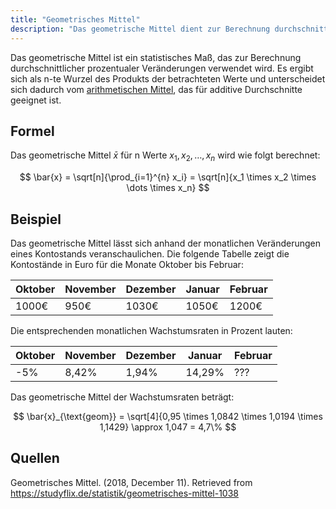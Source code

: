```yaml
---
title: "Geometrisches Mittel"
description: "Das geometrische Mittel dient zur Berechnung durchschnittlicher prozentualer Veränderungen und wird als n-te Wurzel des Produkts der Werte ermittelt. Es eignet sich beispielsweise zur Bestimmung der durchschnittlichen Wachstumsrate eines Kontostands."
---
```


Das geometrische Mittel ist ein statistisches Maß, das zur Berechnung durchschnittlicher prozentualer Veränderungen verwendet wird. Es ergibt sich als n-te Wurzel des Produkts der betrachteten Werte und unterscheidet sich dadurch vom [arithmetischen Mittel](/open-fidup/lerninhalte/arithmetisches-mittel), das für additive Durchschnitte geeignet ist.

## Formel

Das geometrische Mittel $\bar{x}$ für n Werte $x_1, x_2, \dots, x_n$ wird wie folgt berechnet:

$$
\bar{x} = \sqrt[n]{\prod_{i=1}^{n} x_i} = \sqrt[n]{x_1 \times x_2 \times \dots \times x_n}
$$

## Beispiel

Das geometrische Mittel lässt sich anhand der monatlichen Veränderungen eines Kontostands veranschaulichen. Die folgende Tabelle zeigt die Kontostände in Euro für die Monate Oktober bis Februar:

| Oktober | November | Dezember | Januar | Februar |
| ------- | -------- | -------- | ------ | ------- |
| 1000€   | 950€     | 1030€    | 1050€  | 1200€   |

Die entsprechenden monatlichen Wachstumsraten in Prozent lauten:

| Oktober | November | Dezember | Januar | Februar |
| ------- | -------- | -------- | ------ | ------- |
| -5%     | 8,42%    | 1,94%    | 14,29% | ???     |

Das geometrische Mittel der Wachstumsraten beträgt:

$$
\bar{x}_{\text{geom}} = \sqrt[4]{0,95 \times 1,0842 \times 1,0194 \times 1,1429} \approx 1,047 = 4,7\%
$$

## Quellen

Geometrisches Mittel. (2018, December 11). Retrieved from https://studyflix.de/statistik/geometrisches-mittel-1038